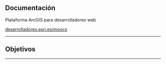 <!-- .slide: class="title" -->

## Documentación
Plataforma ArcGIS para desarrolladores web

[desarrolladores.esri.es/moocs](http://desarrolladores.esri.es/moocs)

---

<!-- .slide: class="section" -->
## Objetivos

---


<!-- .slide: class="end" -->
